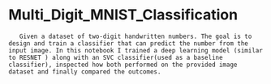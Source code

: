 # Multi_Digit_MNIST_Classification
       Given a dataset of two-digit handwritten numbers. The goal is to design and train a classifier that can predict the number from the input image. In this notebook I trained a deep learning model (similar to RESNET ) along with an SVC classifier(used as a baseline classifier), inspected how both performed on the provided image dataset and finally compared the outcomes.
